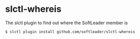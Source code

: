 # slctl-whereis

The slctl plugin to find out where the SoftLeader member is

```sh
$ slctl plugin install github.com/softleader/slctl-whereis
```

